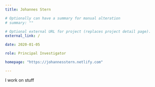 ```yaml
---
title: Johannes Stern

# Optionally can have a summary for manual alteration
# summary: ""

# Optional external URL for project (replaces project detail page).
external_link: /

date: 2020-01-05

role: Principal Investigator

homepage: "https://johannesstern.netlify.com"

---
```

I work on stuff
